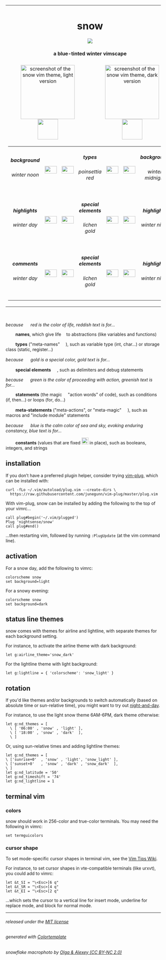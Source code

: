 <table><tbody>

<tr align='center'>
<td colspan='2'><h1>snow</h1>
<img src="https://github.com/nightsense/snow/raw/master/images/header.jpg" />
<h4>a blue-tinted winter vimscape</h4>
</td>
</tr>

<tr></tr>

<tr align='center'>

<td width='50%'><img alt="screenshot of the snow vim theme, light version" src="https://github.com/nightsense/snow/raw/master/images/screenshot-light.png" height="175" />
<br>
<img src="https://github.com/nightsense/snow/raw/master/images/palette-light.png" height="66" />
<br>
</td>

<td width='50%'><img alt="screenshot of the snow vim theme, dark version" src="https://github.com/nightsense/snow/raw/master/images/screenshot-dark.png" height="175" />
<br>
<img src="https://github.com/nightsense/snow/raw/master/images/palette-dark.png" height="66" />
<br>
</td>
</tr>

<tr></tr>

<tr><td colspan='2'>

<table><tbody align='center'>
<tr align='center'>
<td width='202'><h5>background</h5><h6>winter noon</h6></td>
<td><img src='http://www.colorhexa.com/eff2f5.png' height='24' width='39'></td>
<td><img src='http://www.colorhexa.com/c44846.png' height='24' width='39'></td>
<td width='202'><h5>types</h5><h6>poinsettia red</h6></td>
<td><img src='http://www.colorhexa.com/d27d75.png' height='24' width='39'></td>
<td><img src='http://www.colorhexa.com/252d39.png' height='24' width='39'></td>
<td width='202'><h5>background</h5><h6>winter midnight</h6></td>
</tr>
<tr align='center'>
<td><h5>highlights</h5><h6>winter day</h6></td>
<td><img src='http://www.colorhexa.com/dce2eb.png' height='24' width='39'></td>
<td><img src='http://www.colorhexa.com/97750e.png' height='24' width='39'></td>
<td><h5>special elements</h5><h6>lichen gold</h6></td>
<td><img src='http://www.colorhexa.com/bfa774.png' height='24' width='39'></td>
<td><img src='http://www.colorhexa.com/2d3745.png' height='24' width='39'></td>
<td><h5>highlights</h5><h6>winter night</h6></td>
</tr>
<tr>
<td><h5>comments</h5><h6>winter day</h6></td>
<td><img src='http://www.colorhexa.com/dce2eb.png' height='24' width='39'></td>
<td><img src='http://www.colorhexa.com/97750e.png' height='24' width='39'></td>
<td><h5>special elements</h5><h6>lichen gold</h6></td>
<td><img src='http://www.colorhexa.com/bfa774.png' height='24' width='39'></td>
<td><img src='http://www.colorhexa.com/2d3745.png' height='24' width='39'></td>
<td><h5>highlights</h5><h6>winter night</h6></td>
</tr>
</tbody></table>

</td></tr>


</tbody></table>

<br>

*because <img height="16" src='https://github.com/nightsense/snow/raw/master/images/red.png' /> red is the color of life, reddish text is for...*

&nbsp;&nbsp;&nbsp;&nbsp;<img src="http://www.colorhexa.com/ae4fa3.png" height='12' width='12'> **names**, which give life <img height="9" src='https://github.com/nightsense/snow/raw/master/images/name.png' /> to abstractions (like variables and functions)

&nbsp;&nbsp;&nbsp;&nbsp;<img src="http://www.colorhexa.com/c44846.png" height='12' width='12'> **types** ("meta-names" <img height="15" src='https://github.com/nightsense/snow/raw/master/images/type.png' />), such as variable type (int, char...) or storage class (static, register...)

*because <img height="16" src='https://github.com/nightsense/snow/raw/master/images/gold.png' /> gold is a special color, gold text is for...*

&nbsp;&nbsp;&nbsp;&nbsp;<img src="http://www.colorhexa.com/937207.png" height='12' width='12'> **special elements** <img height="16" src='https://github.com/nightsense/snow/raw/master/images/special.png' />, such as delimiters and debug statements

*because <img height="15" src='https://github.com/nightsense/snow/raw/master/images/green.png' /> green is the color of proceeding with action, greenish text is for...*

&nbsp;&nbsp;&nbsp;&nbsp;<img src="http://www.colorhexa.com/34832a.png" height='12' width='12'> **statements** (the magic <img height="11" src='https://github.com/nightsense/snow/raw/master/images/statement.png' /> "action words" of code), such as conditions (if, then...) or loops (for, do...)

&nbsp;&nbsp;&nbsp;&nbsp;<img src="http://www.colorhexa.com/00898a.png" height='12' width='12'> **meta-statements** ("meta-actions", or "meta-magic" <img height="16" src='https://github.com/nightsense/snow/raw/master/images/metastatement.png' />), such as macros and "include module" statements

*because <img height="16" src='https://github.com/nightsense/snow/raw/master/images/blue.png' /> blue is the calm color of sea and sky, evoking enduring constancy, blue text is for...*

&nbsp;&nbsp;&nbsp;&nbsp;<img src="http://www.colorhexa.com/007ad0.png" height='12' width='12'> **constants** (values that are fixed <img height="22" src='https://github.com/nightsense/snow/raw/master/images/constant.png' /> in place), such as booleans, integers, and strings

## installation

If you don’t have a preferred plugin helper, consider trying [vim-plug](https://github.com/junegunn/vim-plug), which can be installed with:

```
curl -fLo ~/.vim/autoload/plug.vim --create-dirs \
  https://raw.githubusercontent.com/junegunn/vim-plug/master/plug.vim
```

With vim-plug, snow can be installed by adding the following to the top of your vimrc...

```
call plug#begin('~/.vim/plugged')
Plug 'nightsense/snow'
call plug#end()
```

...then restarting vim, followed by running `:PlugUpdate` (at the vim command line).

## activation

For a snow day, add the following to vimrc:

```
colorscheme snow
set background=light
```

For a snowy evening:

```
colorscheme snow
set background=dark
```

## status line themes

snow comes with themes for airline and lightline, with separate themes for each background setting.

For instance, to activate the airline theme with dark background:

```
let g:airline_theme='snow_dark'
```

For the lightline theme with light background:

```
let g:lightline = { 'colorscheme': 'snow_light' }
```

## rotation

If you'd like themes and/or backgrounds to switch automatically (based on absolute time or sun-relative time), you might want to try out [night-and-day](https://github.com/nightsense/night-and-day).

For instance, to use the light snow theme 6AM-6PM, dark theme otherwise:

```
let g:nd_themes = [
  \ [ '06:00' , 'snow' , 'light' ],
  \ [ '18:00' , 'snow' , 'dark'  ],
  \ ]
```

Or, using sun-relative times and adding lightline themes:

```
let g:nd_themes = [
\ ['sunrise+0'  , 'snow' , 'light', 'snow_light' ],
\ ['sunset+0'   , 'snow' , 'dark' , 'snow_dark'  ],
\ ]
let g:nd_latitude = '50'
let g:nd_timeshift = '74'
let g:nd_lightline = 1
```

## terminal vim

### colors

snow should work in 256-color and true-color terminals. You may need the following in vimrc:

```
set termguicolors
```

### cursor shape

To set mode-specific cursor shapes in terminal vim, see the [Vim Tips Wiki](http://vim.wikia.com/wiki/Change_cursor_shape_in_different_modes).

For instance, to set cursor shapes in vte-compatible terminals (like urxvt), you could add to vimrc:

```
let &t_SI = "\<Esc>[6 q"
let &t_SR = "\<Esc>[4 q"
let &t_EI = "\<Esc>[2 q"
```

...which sets the cursor to a vertical line for insert mode, underline for replace mode, and block for normal mode.

---

###### released under the [MIT license](https://opensource.org/licenses/MIT)
###### generated with [Colortemplate](https://github.com/lifepillar/vim-colortemplate)
###### snowflake macrophoto by [Olga & Alexey (CC BY-NC 2.0)](https://www.flickr.com/photos/chaoticmind75/39326731084/)
